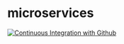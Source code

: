 # microservices
[![Continuous Integration with Github](https://github.com/phelippnd-programador/microservices/actions/workflows/docker-publish.yml/badge.svg)](https://github.com/phelippnd-programador/microservices/actions/workflows/docker-publish.yml)

